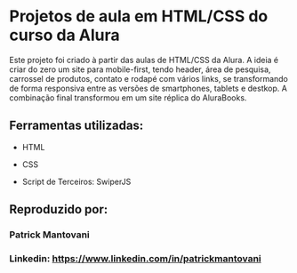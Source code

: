 # Projetos de aula em HTML/CSS do curso da Alura

Este projeto foi criado à partir das aulas de HTML/CSS da Alura. A ideia é criar do zero um site para mobile-first, tendo header, área de pesquisa, carrossel de produtos, contato e rodapé com vários links, se transformando de forma responsiva entre as versões de smartphones, tablets e destkop. A combinação final transformou em um site réplica do AluraBooks.

## Ferramentas utilizadas:

* HTML

* CSS

* Script de Terceiros: SwiperJS

## Reproduzido por:

### Patrick Mantovani

### Linkedin: https://www.linkedin.com/in/patrickmantovani
